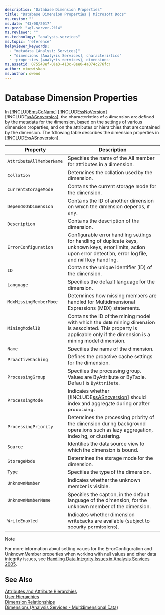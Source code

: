 ```yaml
---
description: "Database Dimension Properties"
title: "Database Dimension Properties | Microsoft Docs"
ms.custom: ""
ms.date: "03/08/2017"
ms.prod: "sql-server-2014"
ms.reviewer: ""
ms.technology: "analysis-services"
ms.topic: "reference"
helpviewer_keywords: 
  - "metadata [Analysis Services]"
  - "dimensions [Analysis Services], characteristics"
  - "properties [Analysis Services], dimensions"
ms.assetid: 075548ef-08a3-413c-8ee0-4a074c276fcc
author: minewiskan
ms.author: owend
---
```

# Database Dimension Properties
  In [!INCLUDE[msCoName](../../includes/msconame-md.md)] [!INCLUDE[ssNoVersion](../../includes/ssnoversion-md.md)] [!INCLUDE[ssASnoversion](../../includes/ssasnoversion-md.md)], the characteristics of a dimension are defined by the metadata for the dimension, based on the settings of various dimension properties, and on the attributes or hierarchies that are contained by the dimension. The following table describes the dimension properties in [!INCLUDE[ssASnoversion](../../includes/ssasnoversion-md.md)].  
  
|Property|Description|  
|--------------|-----------------|  
|`AttributeAllMemberName`|Specifies the name of the All member for attributes in a dimension.|  
|`Collation`|Determines the collation used by the dimension.|  
|`CurrentStorageMode`|Contains the current storage mode for the dimension.|  
|`DependsOnDimension`|Contains the ID of another dimension on which the dimension depends, if any.|  
|`Description`|Contains the description of the dimension.|  
|`ErrorConfiguration`|Configurable error handling settings for handling of duplicate keys, unknown keys, error limits, action upon error detection, error log file, and null key handling.|  
|`ID`|Contains the unique identifier (ID) of the dimension.|  
|`Language`|Specifies the default language for the dimension.|  
|`MdxMissingMemberMode`|Determines how missing members are handled for Multidimensional Expressions (MDX) statements.|  
|`MiningModelID`|Contains the ID of the mining model with which the data mining dimension is associated. This property is applicable only if the dimension is a mining model dimension.|  
|`Name`|Specifies the name of the dimension.|  
|`ProactiveCaching`|Defines the proactive cache settings for the dimension.|  
|`ProcessingGroup`|Specifies the processing group. Values are ByAttribute or ByTable. Default is `ByAttribute`.|  
|`ProcessingMode`|Indicates whether [!INCLUDE[ssASnoversion](../../includes/ssasnoversion-md.md)] should index and aggregate during or after processing.|  
|`ProcessingPriority`|Determines the processing priority of the dimension during background operations such as lazy aggregation, indexing, or clustering.|  
|`Source`|Identifies the data source view to which the dimension is bound.|  
|`StorageMode`|Determines the storage mode for the dimension.|  
|`Type`|Specifies the type of the dimension.|  
|`UnknownMember`|Indicates whether the unknown member is visible.|  
|`UnknownMemberName`|Specifies the caption, in the default language of the dimension, for the unknown member of the dimension.|  
|`WriteEnabled`|Indicates whether dimension writebacks are available (subject to security permissions).|  
  
> [!NOTE]  
>  For more information about setting values for the ErrorConfiguration and UnknownMember properties when working with null values and other data integrity issues, see [Handling Data Integrity Issues in Analysis Services 2005](https://go.microsoft.com/fwlink/?LinkId=81891).  
  
## See Also  
 [Attributes and Attribute Hierarchies](attributes-and-attribute-hierarchies.md)   
 [User Hierarchies](user-hierarchies.md)   
 [Dimension Relationships](../multidimensional-models-olap-logical-cube-objects/dimension-relationships.md)   
 [Dimensions &#40;Analysis Services - Multidimensional Data&#41;](dimensions-analysis-services-multidimensional-data.md)  
  
  
